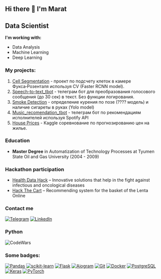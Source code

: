 ## Hi there :wave: I'm Marat
## Data Scientist
**I'm working with:**
 - Data Analysis
 - Machine Learning
 - Deep Learning

### My projects:
1. [Cell Segmentation](https://github.com/Padavan1987/Cell_Segmentation) - проект по подсчету клеток в камере Фукса‑Розенталя используя CV (Faster RCNN model).
2. [Speech-to-text_tbot](https://github.com/Padavan1987/Speech-to-text_tbot) - телеграм бот для преобразования голосового сообщения (до 30 сек) в текст. Без функции логирования.
3. [Smoke Detection](https://github.com/Padavan1987/Smoke_detection) - определение курения по позе (???? модель) и наличие сигареты в руках (Yolo model)
4. [Music_recomendation_tbot](https://github.com/Padavan1987/music_recomendation_tbot) - телеграм бот по рекомендациям исполнителей используя Spotify API
5. [House Prices](https://github.com/Padavan1987/House_prices) - Kaggle соревнование по прогнозированию цен на жилье.


### Education 
- **Master Degree** in Automatization of Technology Processes at Tyumen State Oil and Gas University (2004 - 2009)


### Hackathon participation 
- [Health Data Hack]() – Innovative solutions that help in the fight against infectious and oncological diseases
- [Hack The Cart]() – Recommending system for the basket of the Lenta Online


### Contact me 
[![Telegram](https://img.shields.io/badge/Telegram-2CA5E0?style=for-the-badge&logo=telegram&logoColor=white)](https://t.me/Marat_Kad)
[![LinkedIn](https://img.shields.io/badge/linkedin-%230077B5.svg?style=for-the-badge&logo=linkedin&logoColor=white)](https://www.linkedin.com/in/marat-kadyrov-05bb49a4)

### Python 
![CodeWars](https://www.codewars.com/users/padavan2005/badges/large)

### Some badges:
[![Pandas](https://img.shields.io/badge/pandas-%23150458.svg?style=for-the-badge&logo=pandas&logoColor=white)](https://pandas.pydata.org)
[![scikit-learn](https://img.shields.io/badge/scikit--learn-%23F7931E.svg?style=for-the-badge&logo=scikit-learn&logoColor=white)](https://scikit-learn.org/)
[![Flask](https://img.shields.io/badge/flask-%23000.svg?style=for-the-badge&logo=flask&logoColor=white)](https://flask.palletsprojects.com/en/2.0.x/)
[![Aiogram](https://img.shields.io/badge/Aiogram-2CA5E0?style=for-the-badge&logo=telegram&logoColor=white)](https://docs.aiogram.dev/)
[![Git](https://img.shields.io/badge/git-%23F05033.svg?style=for-the-badge&logo=git&logoColor=white)](https://git-scm.com)
[![Docker](https://img.shields.io/badge/docker-%230db7ed.svg?style=for-the-badge&logo=docker&logoColor=white)](https://www.docker.com)
[![PostgreSQL](https://img.shields.io/badge/postgresql-%23316192.svg?style=for-the-badge&logo=postgresql&logoColor=white)](https://www.postgresql.org)
[![Keras](https://img.shields.io/badge/Keras-%23D00000.svg?style=for-the-badge&logo=Keras&logoColor=white)](https://keras.io)
[![PyTorch](https://img.shields.io/badge/pytorch-%23D00000.svg?style=for-the-badge&logo=pytorch&logoColor=white)](https://pytorch.org/)
